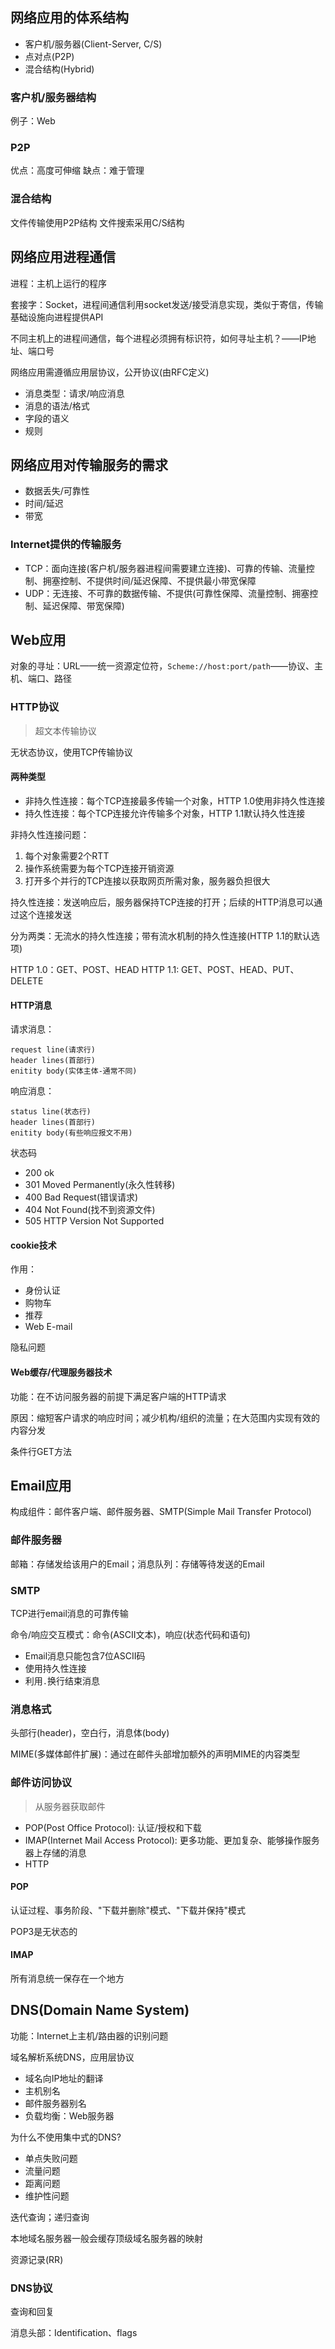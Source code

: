 ## 网络应用的体系结构

- 客户机/服务器(Client-Server, C/S)
- 点对点(P2P)
- 混合结构(Hybrid)

### 客户机/服务器结构

例子：Web

### P2P

优点：高度可伸缩
缺点：难于管理

### 混合结构

文件传输使用P2P结构
文件搜索采用C/S结构

## 网络应用进程通信

进程：主机上运行的程序

套接字：Socket，进程间通信利用socket发送/接受消息实现，类似于寄信，传输基础设施向进程提供API

不同主机上的进程间通信，每个进程必须拥有标识符，如何寻址主机？——IP地址、端口号

网络应用需遵循应用层协议，公开协议(由RFC定义)
- 消息类型：请求/响应消息
- 消息的语法/格式
- 字段的语义
- 规则

## 网络应用对传输服务的需求
- 数据丢失/可靠性
- 时间/延迟
- 带宽

### Internet提供的传输服务

- TCP：面向连接(客户机/服务器进程间需要建立连接)、可靠的传输、流量控制、拥塞控制、不提供时间/延迟保障、不提供最小带宽保障
- UDP：无连接、不可靠的数据传输、不提供(可靠性保障、流量控制、拥塞控制、延迟保障、带宽保障)

## Web应用

对象的寻址：URL——统一资源定位符，`Scheme://host:port/path`——协议、主机、端口、路径

### HTTP协议

> 超文本传输协议

无状态协议，使用TCP传输协议

#### 两种类型

- 非持久性连接：每个TCP连接最多传输一个对象，HTTP 1.0使用非持久性连接
- 持久性连接：每个TCP连接允许传输多个对象，HTTP 1.1默认持久性连接

非持久性连接问题：
1. 每个对象需要2个RTT
2. 操作系统需要为每个TCP连接开销资源
3. 打开多个并行的TCP连接以获取网页所需对象，服务器负担很大

持久性连接：发送响应后，服务器保持TCP连接的打开；后续的HTTP消息可以通过这个连接发送

分为两类：无流水的持久性连接；带有流水机制的持久性连接(HTTP 1.1的默认选项)

HTTP 1.0：GET、POST、HEAD
HTTP 1.1: GET、POST、HEAD、PUT、DELETE

#### HTTP消息

请求消息：
```
request line(请求行)
header lines(首部行)
enitity body(实体主体-通常不同)
```

响应消息：
```
status line(状态行)
header lines(首部行)
enitity body(有些响应报文不用)
```

状态码
- 200 ok
- 301 Moved Permanently(永久性转移)
- 400 Bad Request(错误请求)
- 404 Not Found(找不到资源文件)
- 505 HTTP Version Not Supported

#### cookie技术

作用：
- 身份认证
- 购物车
- 推荐
- Web E-mail

隐私问题

#### Web缓存/代理服务器技术
功能：在不访问服务器的前提下满足客户端的HTTP请求

原因：缩短客户请求的响应时间；减少机构/组织的流量；在大范围内实现有效的内容分发

条件行GET方法

## Email应用

构成组件：邮件客户端、邮件服务器、SMTP(Simple Mail Transfer Protocol)

### 邮件服务器

邮箱：存储发给该用户的Email；消息队列：存储等待发送的Email

### SMTP

TCP进行email消息的可靠传输

命令/响应交互模式：命令(ASCII文本)，响应(状态代码和语句)

- Email消息只能包含7位ASCII码
- 使用持久性连接
- 利用`.`换行结束消息

### 消息格式

头部行(header)，空白行，消息体(body)

MIME(多媒体邮件扩展)：通过在邮件头部增加额外的声明MIME的内容类型

### 邮件访问协议

> 从服务器获取邮件

- POP(Post Office Protocol): 认证/授权和下载
- IMAP(Internet Mail Access Protocol): 更多功能、更加复杂、能够操作服务器上存储的消息
- HTTP

#### POP

认证过程、事务阶段、"下载并删除"模式、"下载并保持"模式

POP3是无状态的

#### IMAP

所有消息统一保存在一个地方

## DNS(Domain Name System)

功能：Internet上主机/路由器的识别问题

域名解析系统DNS，应用层协议

- 域名向IP地址的翻译
- 主机别名
- 邮件服务器别名
- 负载均衡：Web服务器

为什么不使用集中式的DNS?
- 单点失败问题
- 流量问题
- 距离问题
- 维护性问题

迭代查询；递归查询

本地域名服务器一般会缓存顶级域名服务器的映射

资源记录(RR)

### DNS协议

查询和回复

消息头部：Identification、flags
